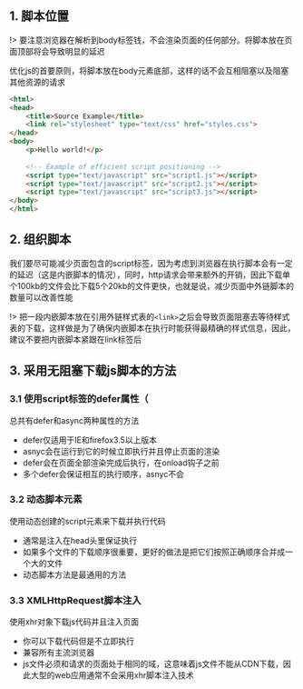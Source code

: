 ## 1. 脚本位置

!> 要注意浏览器在解析到body标签钱，不会渲染页面的任何部分。将脚本放在页面顶部将会导致明显的延迟

优化js的首要原则，将脚本放在body元素底部，这样的话不会互相阻塞以及阻塞其他资源的请求

```html
<html>
<head>
    <title>Source Example</title>
    <link rel="stylesheet" type="text/css" href="styles.css">
</head>
<body>
    <p>Hello world!</p>
 
    <!-- Example of efficient script positioning -->
    <script type="text/javascript" src="script1.js"></script>
    <script type="text/javascript" src="script2.js"></script>
    <script type="text/javascript" src="script3.js"></script>
</body>
</html>
```


## 2. 组织脚本

我们要尽可能减少页面包含的script标签，因为考虑到浏览器在执行脚本会有一定的延迟（这是内嵌脚本的情况），同时，http请求会带来额外的开销，因此下载单个100kb的文件会比下载5个20kb的文件更快，也就是说，减少页面中外链脚本的数量可以改善性能

!> 把一段内嵌脚本放在引用外链样式表的`<link>`之后会导致页面阻塞去等待样式表的下载，这样做是为了确保内嵌脚本在执行时能获得最精确的样式信息，因此，建议不要把内嵌脚本紧跟在link标签后

## 3. 采用无阻塞下载js脚本的方法

### 3.1 使用script标签的defer属性（

总共有defer和async两种属性的方法

* defer仅适用于IE和firefox3.5以上版本
* asnyc会在运行到它的时候立即执行并且停止页面的渲染
* defer会在页面全部渲染完成后执行，在onload钩子之前
* 多个defer会保证相互的执行顺序，asnyc不会

### 3.2 动态脚本元素

使用动态创建的script元素来下载并执行代码

* 通常是注入在head头里保证执行
* 如果多个文件的下载顺序很重要，更好的做法是把它们按照正确顺序合并成一个大的文件
* 动态脚本方法是最通用的方法


### 3.3 XMLHttpRequest脚本注入

使用xhr对象下载js代码并且注入页面

* 你可以下载代码但是不立即执行
* 兼容所有主流浏览器
* js文件必须和请求的页面处于相同的域，这意味着js文件不能从CDN下载，因此大型的web应用通常不会采用xhr脚本注入技术
